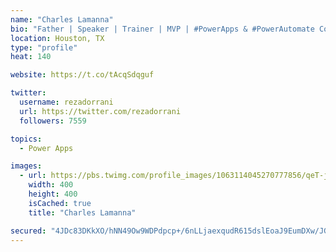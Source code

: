 ```yaml
---
name: "Charles Lamanna"
bio: "Father | Speaker | Trainer | MVP | #PowerApps & #PowerAutomate Community Super User | YouTuber Right-pointing triangle http://youtube.com/c/rezadorrani | Learn - Share - Clockwise rightwards and leftwards open circle arrows"
location: Houston, TX
type: "profile"
heat: 140

website: https://t.co/tAcqSdqguf

twitter:
  username: rezadorrani
  url: https://twitter.com/rezadorrani
  followers: 7559

topics:
  - Power Apps

images:
  - url: https://pbs.twimg.com/profile_images/1063114045270777856/qeT-jpWr_400x400.jpg
    width: 400
    height: 400
    isCached: true
    title: "Charles Lamanna"

secured: "4JDc83DKkXO/hNN49Ow9WDPdpcp+/6nLLjaexqudR615dslEoaJ9EumDXw/JGa8/NYo8R4AjhGYAklQCCGlNzbjwjVdIndz9Y0AivuVEGzSl0RzxxL5w0kihsAKLLhcZt6Gx6nAA78seHfDCLr8nAmktyYeLvCADP864uCI/OKhA7GL1584nWUHKSXkUo1vCwtDXUa17GQpVlvgJejvYFV3ca4eUsNqjVr2XyNuKU9LvthsC4+xLCY0xyINclNybCTGAWZeapNQxtuoaE3QIO6lXlug2iBD7tKx4we9/++7SVfAAH8PfTJ9HZ9ors75IcH/23uVbZ4IdW1O17Hoy20nYuKTl+kqD0VwRLgvIASWIXDmi3+IHvgKgWkw4XEcEWnWUqoNlCYrPefyB0ogoEIdhBanvLxcqbeQw+hRn3fQ=;tum0yVvkz8ip7aNbJYOHlw=="
---
```


